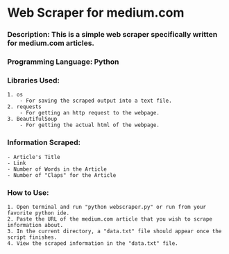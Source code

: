 # Web Scraper for medium.com
### Description: This is a simple web scraper specifically written for medium.com articles.
### Programming Language: Python
### Libraries Used:
    1. os
        - For saving the scraped output into a text file.
    2. requests
        - For getting an http request to the webpage.
    3. BeautifulSoup
        - For getting the actual html of the webpage.
### Information Scraped:
    - Article's Title
    - Link
    - Number of Words in the Article
    - Number of "Claps" for the Article
### How to Use:
    1. Open terminal and run "python webscraper.py" or run from your favorite python ide.
    2. Paste the URL of the medium.com article that you wish to scrape information about.
    3. In the current directory, a "data.txt" file should appear once the script finishes.
    4. View the scraped information in the "data.txt" file.

